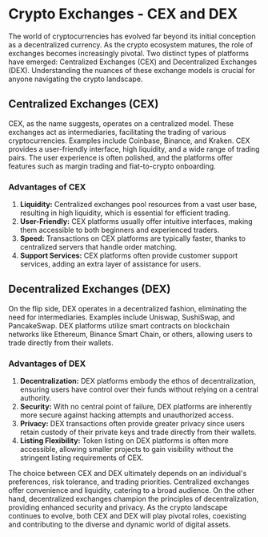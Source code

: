# Crypto Exchanges - CEX and DEX

The world of cryptocurrencies has evolved far beyond its initial conception as a decentralized currency. As the crypto ecosystem matures, the role of exchanges becomes increasingly pivotal. Two distinct types of platforms have emerged: Centralized Exchanges (CEX) and Decentralized Exchanges (DEX). Understanding the nuances of these exchange models is crucial for anyone navigating the crypto landscape.

## **Centralized Exchanges (CEX)**

CEX, as the name suggests, operates on a centralized model. These exchanges act as intermediaries, facilitating the trading of various cryptocurrencies. Examples include Coinbase, Binance, and Kraken. CEX provides a user-friendly interface, high liquidity, and a wide range of trading pairs. The user experience is often polished, and the platforms offer features such as margin trading and fiat-to-crypto onboarding.

### Advantages of CEX

1. **Liquidity:** Centralized exchanges pool resources from a vast user base, resulting in high liquidity, which is essential for efficient trading.
2. **User-Friendly:** CEX platforms usually offer intuitive interfaces, making them accessible to both beginners and experienced traders.
3. **Speed:** Transactions on CEX platforms are typically faster, thanks to centralized servers that handle order matching.
4. **Support Services:** CEX platforms often provide customer support services, adding an extra layer of assistance for users.

## **Decentralized Exchanges (DEX)**

On the flip side, DEX operates in a decentralized fashion, eliminating the need for intermediaries. Examples include Uniswap, SushiSwap, and PancakeSwap. DEX platforms utilize smart contracts on blockchain networks like Ethereum, Binance Smart Chain, or others, allowing users to trade directly from their wallets.

### Advantages of DEX

1. **Decentralization:** DEX platforms embody the ethos of decentralization, ensuring users have control over their funds without relying on a central authority.
2. **Security:** With no central point of failure, DEX platforms are inherently more secure against hacking attempts and unauthorized access.
3. **Privacy:** DEX transactions often provide greater privacy since users retain custody of their private keys and trade directly from their wallets.
4. **Listing Flexibility:** Token listing on DEX platforms is often more accessible, allowing smaller projects to gain visibility without the stringent listing requirements of CEX.



The choice between CEX and DEX ultimately depends on an individual's preferences, risk tolerance, and trading priorities. Centralized exchanges offer convenience and liquidity, catering to a broad audience. On the other hand, decentralized exchanges champion the principles of decentralization, providing enhanced security and privacy. As the crypto landscape continues to evolve, both CEX and DEX will play pivotal roles, coexisting and contributing to the diverse and dynamic world of digital assets.
